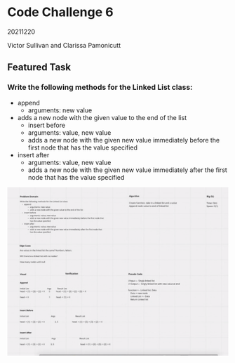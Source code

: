 # Code Challenge 6
20211220

Victor Sullivan and Clarissa Pamonicutt

## Featured Task

### Write the following methods for the Linked List class:

- append
  - arguments: new value
- adds a new node with the given value to the end of the list
  - insert before
  - arguments: value, new value
  - adds a new node with the given new value immediately before the first node that has the value specified
- insert after
  - arguments: value, new value
  - adds a new node with the given new value immediately after the first node that has the value specified

![Challenge 6 Whiteboard](assets/python_CC6.png)
